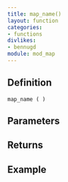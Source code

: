 ```yaml
---
title: map_name()
layout: function
categories:
- functions
divlikes:
- bennugd
module: mod_map
---
```


## Definition

    map_name ( )

## Parameters

## Returns

## Example
